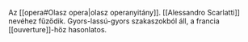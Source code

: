 Az [[opera#Olasz opera|olasz operanyitány]]. [[Alessandro Scarlatti]] nevéhez fűződik. Gyors-lassú-gyors szakaszokból áll, a francia [[ouverture]]-höz hasonlatos.